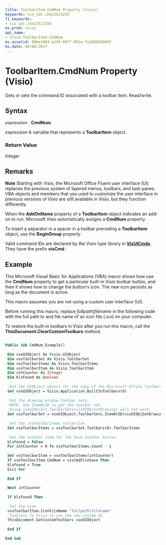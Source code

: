```yaml
---
title: ToolbarItem.CmdNum Property (Visio)
keywords: vis_sdr.chm13513255
f1_keywords:
- vis_sdr.chm13513255
ms.prod: visio
api_name:
- Visio.ToolbarItem.CmdNum
ms.assetid: 69be3d63-a149-60ff-081e-fa20d8650685
ms.date: 06/08/2017
---
```



# ToolbarItem.CmdNum Property (Visio)

Gets or sets the command ID associated with a toolbar item. Read/write.


## Syntax

 _expression_ . **CmdNum**

 _expression_ A variable that represents a **ToolbarItem** object.


### Return Value

Integer


## Remarks


 **Note**  Starting with Visio, the Microsoft Office Fluent user interface (UI) replaces the previous system of layered menus, toolbars, and task panes. VBA objects and members that you used to customize the user interface in previous versions of Visio are still available in Visio, but they function differently.

When the  **AddOnName** property of a **ToolbarItem** object indicates an add-on to run, Microsoft Visio automatically assigns a **CmdNum** property.

To insert a separator in a spacer in a toolbar preceding a  **ToolbarItem** object, use the **BeginGroup** property.

Valid command IDs are declared by the Visio type library in  **[VisUICmds](Visio.visuicmds.md)** . They have the prefix **visCmd** .


## Example

This Microsoft Visual Basic for Applications (VBA) macro shows how use the  **CmdNum** property to get a particular built-in Visio toolbar button, and then it shows how to change the button's icon. The new icon persists as long as the document is active.

This macro assumes you are not using a custom user interface (UI).

Before running this macro, replace  _fullpath\filename_ in the following code with the full path to and file name of an icon file (.ico) on your computer.

To restore the built-in toolbars in Visio after you run this macro, call the  **ThisDocument.ClearCustomToolbars** method.




```vb
 
Public Sub CmdNum_Example() 
 
 Dim vsoUIObject As Visio.UIObject 
 Dim vsoToolbarSet As Visio.ToolbarSet 
 Dim vsoToolbarItems As Visio.ToolbarItems 
 Dim vsoToolbarItem As Visio.ToolbarItem 
 Dim intCounter As Integer 
 Dim blsFound As Boolean 
 
 'Get the UIObject object for the copy of the Microsoft Office toolbars. 
 Set vsoUIObject = Visio.Application.BuiltInToolbars(0) 
 
 'Get the drawing window toolbar sets. 
 'NOTE: Use ItemAtID to get the toolbar set. 
 'Using vsoUIObject.ToolbarSets(visUIObjSetDrawing) will not work. 
 Set vsoToolbarSet = vsoUIObject.ToolbarSets.ItemAtID(visUIObjSetDrawing) 
 
 'Get the vsoToolbarItems collection. 
 Set vsoToolbarItems = vsoToolbarSet.Toolbars(0).ToolbarItems 
 
 'Get the toolbar item for the Save toolbar button. 
 blsFound = False 
 For intCounter = 0 To vsoToolbarItems.Count - 1 
 
 Set vsoToolbarItem = vsoToolbarItems(intCounter) 
 If vsoToolbarItem.CmdNum = visCmdFileSave Then 
 blsFound = True 
 Exit For 
 
 End If 
 
 Next intCounter 
 
 If blsFound Then 
 
 'Set the icon. 
 vsoToolbarItem.IconFileName "fullpath\filename"  
 'Indicate to Visio to use the new custom UI. 
 ThisDocument.SetCustomToolbars vsoUIObject 
 
 End If 
 
End Sub
```


